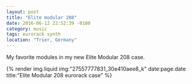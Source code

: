 ```yaml
---
layout: post
title: "Elite modular 208"
date: 2016-06-12 22:52:39 -0100
category: music
tags: eurorack synth
location: "Trier, Germany"
---
```


My favorite modules in my new Elite Modular 208 case.

{% render img.liquid img:"27557777831_30e410aee8_k" date:page.date title:"Elite Modular 208 eurorack case" %}
